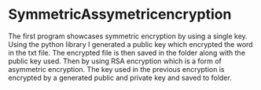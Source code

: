 # SymmetricAssymetricencryption
The first program showcases symmetric encryption by using a single key. Using the python library I generated a public key which encrypted the word in the txt file. The encrypted file is then saved in the folder along with the public key used. Then by using RSA encryption which is a form of asymmetric encryption. The key used in the previous encryption is encrypted by a generated public and private key and saved to folder.
